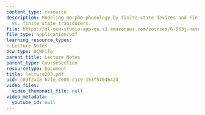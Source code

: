 ```yaml
---
content_type: resource
description: Modeling morpho-phonology by finite-state devices and Finite-state automata
  vs. finite state transducers.
file: https://ol-ocw-studio-app-qa.s3.amazonaws.com/courses/6-863j-natural-language-and-the-computer-representation-of-knowledge-spring-2003/c03f2a1867fece05c1c9153f5704642d_lecture203.pdf
file_type: application/pdf
learning_resource_types:
- Lecture Notes
ocw_type: OCWFile
parent_title: Lecture Notes
parent_type: CourseSection
resourcetype: Document
title: lecture203.pdf
uid: c03f2a18-67fe-ce05-c1c9-153f5704642d
video_files:
  video_thumbnail_file: null
video_metadata:
  youtube_id: null
---
```

